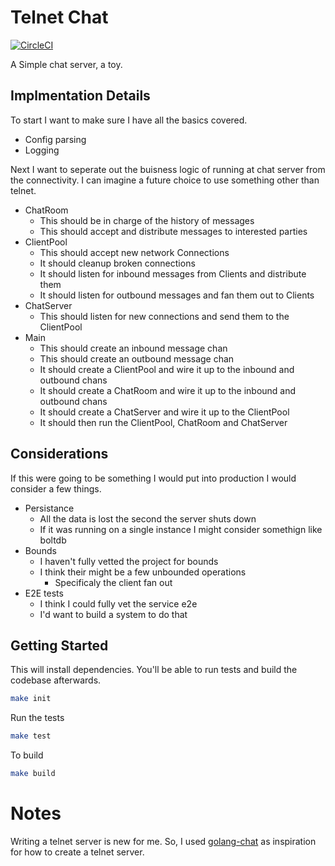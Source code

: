 # Telnet Chat

[![CircleCI](https://circleci.com/gh/voidfiles/telnet_chat.svg?style=svg)](https://circleci.com/gh/voidfiles/telnet_chat)

A Simple chat server, a toy.

## Implmentation Details

To start I want to make sure I have all the basics covered.

* Config parsing
* Logging

Next I want to seperate out the buisness logic of running at chat server from the connectivity. I can imagine a future choice to use something other than telnet.

* ChatRoom
  - This should be in charge of the history of messages
  - This should accept and distribute messages to interested parties
* ClientPool
  - This should accept new network Connections
  - It should cleanup broken connections
  - It should listen for inbound messages from Clients and distribute them
  - It should listen for outbound messages and fan them out to Clients
* ChatServer
  - This should listen for new connections and send them to the ClientPool
* Main
  - This should create an inbound message chan
  - This should create an outbound message chan
  - It should create a ClientPool and wire it up to the inbound and outbound chans
  - It should create a ChatRoom and wire it up to the inbound and outbound chans
  - It should create a ChatServer and wire it up to the ClientPool
  - It should then run the ClientPool, ChatRoom and ChatServer

## Considerations

If this were going to be something I would put into production I would consider a few things.

* Persistance
  - All the data is lost the second the server shuts down
  - If it was running on a single instance I might consider somethign like boltdb
* Bounds
  - I haven't fully vetted the project for bounds
  - I think their might be a few unbounded operations
    - Specificaly the client fan out
* E2E tests
  - I think I could fully vet the service e2e
  - I'd want to build a system to do that

## Getting Started

This will install dependencies. You'll be able to run tests and build the codebase afterwards.

```bash
make init
```

Run the tests

```bash
make test
```

To build

```bash
make build
```

# Notes

Writing a telnet server is new for me. So, I used [golang-chat](https://github.com/kljensen/golang-chat) as inspiration for how to create a telnet server.

